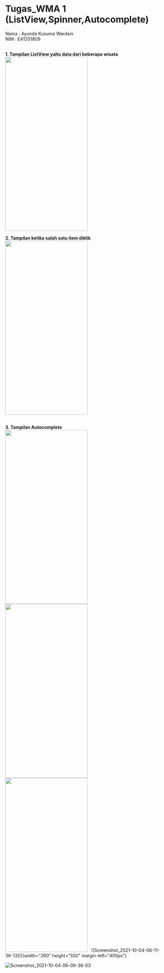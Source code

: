 # Tugas_WMA 1 (ListView,Spinner,Autocomplete)
Nama : Ayunda Kusuma Wardani<br/>
NIM   : E41201809 <br/><br/>

<b>1. Tampilan ListView yaitu data dari beberapa wisata </b><br/>
<img src="https://user-images.githubusercontent.com/47249108/135790260-01761b8c-0d14-4734-a41f-e9c0129a561d.jpg" width="260" height="550">
<br/>

<b>2. Tampilan ketika salah satu item diklik</b><br/>
<img src="https://user-images.githubusercontent.com/47249108/135790238-1b46e97c-7e00-4e19-9c7f-2d4c30206bad.jpg" width="260" height="550">

<br/>
<b>3. Tampilan Autocomplete </b><br/>
<img src="https://user-images.githubusercontent.com/47249108/135790252-f464fe16-a99f-4f0a-8848-5508d02bc456.jpg" width="260" height="550"><img src="https://user-images.githubusercontent.com/47249108/135790263-c4f27a65-432c-44e8-b04e-3504447e1b68.jpg.jpg" width="260" height="550">

<br/>
<img src="https://user-images.githubusercontent.com/47249108/135790245-94c80eab-c2c1-43a0-9014-334adee99882.jpg" width="260" height="550">
&nbsp;
![Screenshot_2021-10-04-06-11-36-13](){width="260" height="550" margin-left="400px"}


![Screenshot_2021-10-04-06-09-36-03](https://user-images.githubusercontent.com/47249108/135790263-c4f27a65-432c-44e8-b04e-3504447e1b68.jpg)
